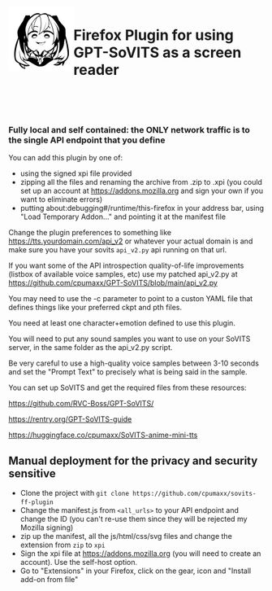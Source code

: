 <img align="Left" src="https://github.com/cpumaxx/sovits-ff-plugin/blob/main/icon.svg?raw=true" width="128"> 

<H1>Firefox Plugin for using GPT-SoVITS as a screen reader<BR><BR><BR></H1>

### Fully local and self contained: the ONLY network traffic is to the single API endpoint that you define

You can add this plugin by one of:

- using the signed xpi file provided
- zipping all the files and renaming the archive from .zip to .xpi (you could set up an account at https://addons.mozilla.org and sign your own if you want to eliminate errors) 
- putting about:debugging#/runtime/this-firefox in your address bar, using "Load Temporary Addon..." and pointing it at the manifest file

Change the plugin preferences to something like https://tts.yourdomain.com/api_v2 or whatever your actual domain is and make sure you have your sovits `api_v2.py` api running on that url.

If you want some of the API introspection quality-of-life improvements (listbox of available voice samples, etc) use my patched api_v2.py at https://github.com/cpumaxx/GPT-SoVITS/blob/main/api_v2.py

You may need to use the -c parameter to point to a custon YAML file that defines things like your preferred ckpt and pth files.

You need at least one character+emotion defined to use this plugin.

You will need to put any sound samples you want to use on your SoVITS server, in the same folder as the api_v2.py script.

Be very careful to use a high-quality voice samples between 3-10 seconds and set the "Prompt Text" to precisely what is being said in the sample.

You can set up SoVITS and get the required files from these resources:

https://github.com/RVC-Boss/GPT-SoVITS/

https://rentry.org/GPT-SoVITS-guide

https://huggingface.co/cpumaxx/SoVITS-anime-mini-tts

## Manual deployment for the privacy and security sensitive

   - Clone the project with `git clone https://github.com/cpumaxx/sovits-ff-plugin`
   - Change the manifest.js from `<all_urls>` to your API endpoint and change the ID (you can't re-use them since they will be rejected my Mozilla signing)
   - zip up the manifest, all the js/html/css/svg files and change the extension from `zip` to `xpi`
   - Sign the xpi file at https://addons.mozilla.org (you will need to create an account). Use the self-host option.
   - Go to "Extensions" in your Firefox, click on the gear, icon and "Install add-on from file"
